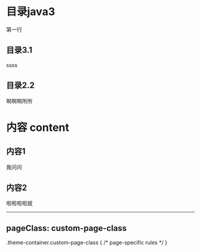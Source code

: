 # 目录java3

第一行

## 目录3.1
ssss

## 目录2.2

啊啊啊所所

# 内容 content

## 内容1

我问问
## 内容2

啦啦啦啦就

---
pageClass: custom-page-class
---


.theme-container.custom-page-class {
  /* page-specific rules */
}